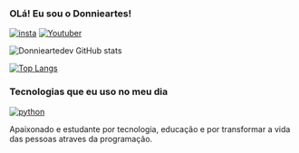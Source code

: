 ### OLá! Eu sou o Donnieartes!

[![insta](https://img.shields.io/badge/Instagram-E4405F?style=for-the-badge&logo=instagram&logoColor=white)](https://www.instagram.com/andre_a_p_c/)
[![Youtuber](	https://img.shields.io/badge/YouTube-FF0000?style=for-the-badge&logo=youtube&logoColor=white)](https://www.youtube.com/@donniecv4423/)

![Donnieartedev GitHub stats](https://github-readme-stats.vercel.app/api?username=donnieartes&show_icons=true&theme=tokyonight)

[![Top Langs](https://github-readme-stats.vercel.app/api/top-langs/?username=donnieartes)](https://github.com/anuraghazra/github-readme-stats)

### Tecnologias que eu uso no meu dia 
 [![python](https://img.shields.io/badge/Python-3776AB?style=for-the-badge&logo=python&logoColor=white)](https://www.python.org)

Apaixonado e estudante por tecnologia, educação e por transformar a vida das pessoas atraves da programação.


